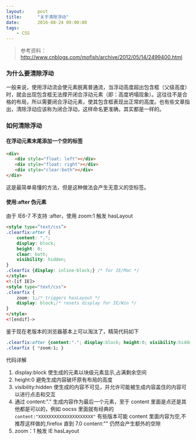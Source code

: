 ```yaml
---
layout:     post
title:      "关于清除浮动"
date:       2016-08-24 09:00:00
tags:
    - CSS
---
```


>参考资料：http://www.cnblogs.com/mofish/archive/2012/05/14/2499400.html 

### 为什么要清除浮动

一般来说，使用浮动流会使元素脱离普通流，当浮动高度超出包含框（父级高度）时，就会出现包含框无法撑开闭合浮动元素（即：高度坍塌现象）。这往往不是合格的布局，所以需要闭合浮动元素，使其包含框表现出正常的高度。也有些文章指出，清除浮动应该称为闭合浮动，这样命名更准确，其实都是一样的。


### 如何清除浮动

#### 在浮动元素末尾添加一个空的标签

```html
<div>
　　<div style="float: left"></div>
　　<div style="float: right"></div>
　　<div style="clear:both"></div>
</div>
```

这是最简单易懂的方法，但是这种做法会产生无意义的空标签。

#### 使用:after 伪元素

由于 IE6-7 不支持 :after，使用 zoom:1 触发 hasLayout  

```html
<style type=”text/css”>
.clearfix:after {
    content: ".";
    display: block;
    height: 0;
    clear: both;
    visibility: hidden;
}
.clearfix {display: inline-block;} /* for IE/Mac */
</style>
<!-[if IE]> 
<style type="text/css">
.clearfix {
    zoom: 1;/* triggers hasLayout */
    display: block;/* resets display for IE/Win */
}
</style>
<![endif]->
```

鉴于现在老版本的浏览器基本上可以淘汰了，精简代码如下  

```css
.clearfix:after {content:"."; display:block; height:0; visibility:hidden; clear:both; }
.clearfix { *zoom:1; }
```

代码详解  
1. display:block 使生成的元素以块级元素显示,占满剩余空间
2. height:0 避免生成内容破坏原有布局的高度
3. visibility:hidden 使生成的内容不可见，并允许可能被生成内容盖住的内容可以进行点击和交互
4. 通过 content:"." 生成内容作为最后一个元素，至于 content 里面是点还是其他都是可以的，例如 oocss 里面就有经典的 `content:"XXXXXXXXXXXXXXXXXXXXX"` 有些版本可能 content 里面内容为空,不推荐这样做的,firefox 直到 7.0 content:"" 仍然会产生额外的空隙
5. zoom：1 触发 IE hasLayout
